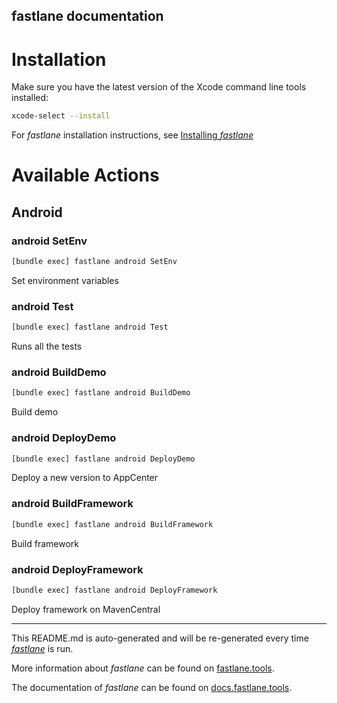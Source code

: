 fastlane documentation
----

# Installation

Make sure you have the latest version of the Xcode command line tools installed:

```sh
xcode-select --install
```

For _fastlane_ installation instructions, see [Installing _fastlane_](https://docs.fastlane.tools/#installing-fastlane)

# Available Actions

## Android

### android SetEnv

```sh
[bundle exec] fastlane android SetEnv
```

Set environment variables

### android Test

```sh
[bundle exec] fastlane android Test
```

Runs all the tests

### android BuildDemo

```sh
[bundle exec] fastlane android BuildDemo
```

Build demo

### android DeployDemo

```sh
[bundle exec] fastlane android DeployDemo
```

Deploy a new version to AppCenter

### android BuildFramework

```sh
[bundle exec] fastlane android BuildFramework
```

Build framework

### android DeployFramework

```sh
[bundle exec] fastlane android DeployFramework
```

Deploy framework on MavenCentral

----

This README.md is auto-generated and will be re-generated every time [_fastlane_](https://fastlane.tools) is run.

More information about _fastlane_ can be found on [fastlane.tools](https://fastlane.tools).

The documentation of _fastlane_ can be found on [docs.fastlane.tools](https://docs.fastlane.tools).
